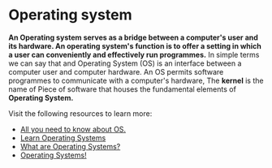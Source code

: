 # Operating system

**An Operating system serves as a bridge between a computer's user and its hardware. An operating system's function is to offer a setting in which a user can conveniently and effectively run programmes.**
In simple terms we can say that and Operating System (OS) is an interface between a computer user and computer hardware.
An OS permits software programmes to communicate with a computer's hardware, The **kernel** is the name of Piece of software that houses the fundamental elements of **Operating System.**

Visit the following resources to learn more:

- [All you need to know about OS.](https://www.javatpoint.com/os-tutorial)
- [Learn Operating Systems](https://www.tutorialspoint.com/operating_system/os_overview.htm)
- [What are Operating Systems?](https://www.youtube.com/watch?v=pVzRTmdd9j0)
- [Operating Systems!](https://www.youtube.com/watch?v=vBURTt97EkA&list=PLBlnK6fEyqRiVhbXDGLXDk_OQAeuVcp2O)

